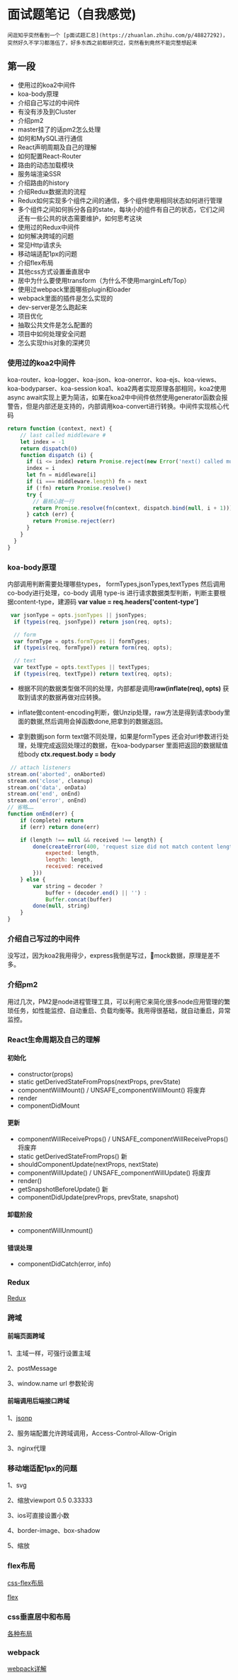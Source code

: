 # 面试题笔记（自我感觉)

    闲逛知乎突然看到一个 [p面试题汇总](https://zhuanlan.zhihu.com/p/48827292)，突然好久不学习都落伍了，好多东西之前都研究过，突然看到竟然不能完整想起来

## 第一段

* 使用过的koa2中间件
* koa-body原理
* 介绍自己写过的中间件
* 有没有涉及到Cluster
* 介绍pm2
* master挂了的话pm2怎么处理
* 如何和MySQL进行通信
* React声明周期及自己的理解
* 如何配置React-Router
* 路由的动态加载模块
* 服务端渲染SSR
* 介绍路由的history
* 介绍Redux数据流的流程
* Redux如何实现多个组件之间的通信，多个组件使用相同状态如何进行管理
* 多个组件之间如何拆分各自的state，每块小的组件有自己的状态，它们之间还有一些公共的状态需要维护，如何思考这块
* 使用过的Redux中间件
* 如何解决跨域的问题
* 常见Http请求头
* 移动端适配1px的问题
* 介绍flex布局
* 其他css方式设置垂直居中
* 居中为什么要使用transform（为什么不使用marginLeft/Top）
* 使用过webpack里面哪些plugin和loader
* webpack里面的插件是怎么实现的
* dev-server是怎么跑起来
* 项目优化
* 抽取公共文件是怎么配置的
* 项目中如何处理安全问题
* 怎么实现this对象的深拷贝

### 使用过的koa2中间件

koa-router、koa-logger、koa-json、koa-onerror、koa-ejs、koa-views、koa-bodyparser、koa-session
koa1、koa2两者实现原理各部相同，koa2使用async await实现上更为简洁，如果在koa2中中间件依然使用generator函数会报警告，但是内部还是支持的，内部调用koa-convert进行转换。中间件实现核心代码

```js
return function (context, next) {
    // last called middleware #
    let index = -1
    return dispatch(0)
    function dispatch (i) {
      if (i <= index) return Promise.reject(new Error('next() called multiple times'))
      index = i
      let fn = middleware[i]
      if (i === middleware.length) fn = next
      if (!fn) return Promise.resolve()
      try {
        // 最核心就一行
        return Promise.resolve(fn(context, dispatch.bind(null, i + 1)));
      } catch (err) {
        return Promise.reject(err)
      }
    }
  }
}
```

### koa-body原理

内部调用判断需要处理哪些types， formTypes,jsonTypes,textTypes 然后调用co-body进行处理，co-body 调用 type-is 进行请求数据类型判断，判断主要根据content-type，建源码 **var value = req.headers['content-type']**

```js
 var jsonType = opts.jsonTypes || jsonTypes;
  if (typeis(req, jsonType)) return json(req, opts);

  // form
  var formType = opts.formTypes || formTypes;
  if (typeis(req, formType)) return form(req, opts);

  // text
  var textType = opts.textTypes || textTypes;
  if (typeis(req, textType)) return text(req, opts);
```

* 根据不同的数据类型做不同的处理，内部都是调用**raw(inflate(req), opts)** 获取到请求的数据再做对应转换。

* inflate做content-encoding判断，做Unzip处理，raw方法是得到请求body里面的数据,然后调用会掉函数done,把拿到的数据返回。

* 拿到数据json form text做不同处理，如果是formTypes 还会对url参数进行处理，处理完成返回处理过的数据，在koa-bodyparser 里面把返回的数据赋值给body **ctx.request.body = body**

```js
 // attach listeners
stream.on('aborted', onAborted)
stream.on('close', cleanup)
stream.on('data', onData)
stream.on('end', onEnd)
stream.on('error', onEnd)
// 省略……
function onEnd(err) {
    if (complete) return
    if (err) return done(err)

    if (length !== null && received !== length) {
        done(createError(400, 'request size did not match content length', 'request.size.invalid', {
            expected: length,
            length: length,
            received: received
        }))
    } else {
        var string = decoder ?
            buffer + (decoder.end() || '') :
            Buffer.concat(buffer)
        done(null, string)
    }
}
```

### 介绍自己写过的中间件

没写过，因为koa2我用得少，express我倒是写过，mock数据，原理是差不多。

### 介绍pm2

用过几次，PM2是node进程管理工具，可以利用它来简化很多node应用管理的繁琐任务，如性能监控、自动重启、负载均衡等。我用得很基础，就自动重启，异常监控。

### React生命周期及自己的理解

#### 初始化

* constructor(props)
* static getDerivedStateFromProps(nextProps, prevState)
* componentWillMount() / UNSAFE_componentWillMount() 将废弃
* render
* componentDidMount

#### 更新

* componentWillReceiveProps() / UNSAFE_componentWillReceiveProps() 将废弃
* static getDerivedStateFromProps() 新
* shouldComponentUpdate(nextProps, nextState)
* componentWillUpdate() / UNSAFE_componentWillUpdate() 将废弃
* render()
* getSnapshotBeforeUpdate() 新
* componentDidUpdate(prevProps, prevState, snapshot)

#### 卸载阶段

* componentWillUnmount()

#### 错误处理

* componentDidCatch(error, info)

### Redux

[Redux](./redux.md)

### 跨域

#### 前端页面跨域

1、主域一样，可强行设置主域

2、postMessage

3、window.name url 参数轮询

#### 前端调用后端接口跨域

1、[jsonp](../../some-js/jsonp.ts)

2、服务端配置允许跨域调用，Access-Control-Allow-Origin

3、nginx代理

### 移动端适配1px的问题

1、svg

2、缩放viewport 0.5 0.33333

3、ios可直接设置小数

4、border-image、box-shadow

5、缩放

### flex布局

[css-flex布局](./css.md)

[flex](https://segmentfault.com/a/1190000012275086)

### css垂直居中和布局

[各种布局](https://segmentfault.com/a/1190000013565024)

### webpack

[webpack详解](./webpack.md)

